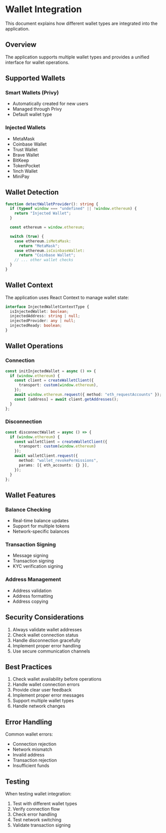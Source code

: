# Wallet Integration

This document explains how different wallet types are integrated into the application.

## Overview

The application supports multiple wallet types and provides a unified interface for wallet operations.

## Supported Wallets

### Smart Wallets (Privy)

- Automatically created for new users
- Managed through Privy
- Default wallet type

### Injected Wallets

- MetaMask
- Coinbase Wallet
- Trust Wallet
- Brave Wallet
- BitKeep
- TokenPocket
- 1inch Wallet
- MiniPay

## Wallet Detection

```typescript
function detectWalletProvider(): string {
  if (typeof window === "undefined" || !window.ethereum) {
    return "Injected Wallet";
  }

  const ethereum = window.ethereum;

  switch (true) {
    case ethereum.isMetaMask:
      return "MetaMask";
    case ethereum.isCoinbaseWallet:
      return "Coinbase Wallet";
    // ... other wallet checks
  }
}
```

## Wallet Context

The application uses React Context to manage wallet state:

```typescript
interface InjectedWalletContextType {
  isInjectedWallet: boolean;
  injectedAddress: string | null;
  injectedProvider: any | null;
  injectedReady: boolean;
}
```

## Wallet Operations

### Connection

```typescript
const initInjectedWallet = async () => {
  if (window.ethereum) {
    const client = createWalletClient({
      transport: custom(window.ethereum),
    });
    await window.ethereum.request({ method: "eth_requestAccounts" });
    const [address] = await client.getAddresses();
  }
};
```

### Disconnection

```typescript
const disconnectWallet = async () => {
  if (window.ethereum) {
    const walletClient = createWalletClient({
      transport: custom(window.ethereum)
    });
    await walletClient.request({
      method: "wallet_revokePermissions",
      params: [{ eth_accounts: {} }],
    });
  }
};
```

## Wallet Features

### Balance Checking

- Real-time balance updates
- Support for multiple tokens
- Network-specific balances

### Transaction Signing

- Message signing
- Transaction signing
- KYC verification signing

### Address Management

- Address validation
- Address formatting
- Address copying

## Security Considerations

1. Always validate wallet addresses
2. Check wallet connection status
3. Handle disconnection gracefully
4. Implement proper error handling
5. Use secure communication channels

## Best Practices

1. Check wallet availability before operations
2. Handle wallet connection errors
3. Provide clear user feedback
4. Implement proper error messages
5. Support multiple wallet types
6. Handle network changes

## Error Handling

Common wallet errors:

- Connection rejection
- Network mismatch
- Invalid address
- Transaction rejection
- Insufficient funds

## Testing

When testing wallet integration:

1. Test with different wallet types
2. Verify connection flow
3. Check error handling
4. Test network switching
5. Validate transaction signing

